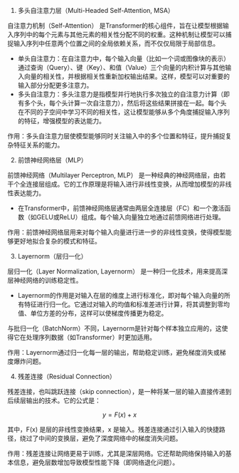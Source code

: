 1. 多头自注意力层（Multi-Headed Self-Attention, MSA）

自注意力机制（Self-Attention） 是Transformer的核心组件，旨在让模型根据输入序列中的每个元素与其他元素的相关性分配不同的权重。这种机制让模型可以捕捉输入序列中任意两个位置之间的全局依赖关系，而不仅仅局限于局部信息。

* 单头自注意力：在自注意力中，每个输入向量（比如一个词或图像块的表示）通过查询（Query）、键（Key）、和值（Value）三个向量的内积计算与其他输入向量的相关性，并根据相关性重新加权输出结果。这样，模型可以对重要的输入部分分配更多注意力。
* 多头自注意力：多头注意力是指模型并行地执行多次独立的自注意力计算（即有多个头，每个头计算一次自注意力），然后将这些结果拼接在一起。每个头在不同的子空间中学习不同的相关性，这让模型能够从多个角度捕捉输入序列的特征，增强模型的表达能力。

作用：多头自注意力层使模型能够同时关注输入中的多个位置和特征，提升捕捉复杂特征关系的能力。

2. 前馈神经网络层（MLP）

前馈神经网络（Multilayer Perceptron, MLP） 是一种经典的神经网络层，由若干个全连接层组成。它的工作原理是将输入进行非线性变换，从而增加模型的非线性表达能力。

* 在Transformer中，前馈神经网络层通常由两层全连接层（FC）和一个激活函数（如GELU或ReLU）组成。每个输入向量独立地通过前馈网络进行处理。

作用：前馈神经网络层用来对每个输入向量进行进一步的非线性变换，使得模型能够更好地拟合复杂的模式和特征。

3. Layernorm（层归一化）

层归一化（Layer Normalization, Layernorm） 是一种归一化技术，用来提高深层神经网络的训练稳定性。

* Layernorm的作用是对输入在层的维度上进行标准化，即对每个输入向量的所有特征进行归一化。它通过对输入的均值和标准差进行计算，将其调整到零均值、单位方差的分布，这样可以使梯度传播更为稳定。

与批归一化（BatchNorm）不同，Layernorm是针对每个样本独立应用的，这使得它在处理序列数据（如Transformer）时更加适用。

作用：Layernorm通过归一化每一层的输出，帮助稳定训练，避免梯度消失或梯度爆炸问题。

4. 残差连接（Residual Connection）

残差连接，也叫跳跃连接（skip connection），是一种将某一层的输入直接传递到后续层输出的技术。它的公式是：

$$
y = F(x) + x
$$

其中，F(x) 是层的非线性变换结果，x 是输入。残差连接通过引入输入的快捷路径，绕过了中间的变换层，避免了深度网络中的梯度消失问题。

作用：残差连接让网络更易于训练，尤其是深层网络。它还帮助网络保持输入的基本信息，避免层数增加导致模型性能下降（即网络退化问题）。
